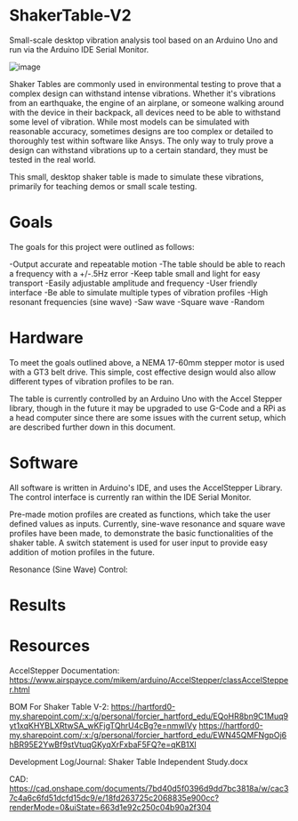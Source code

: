 # ShakerTable-V2
Small-scale desktop vibration analysis tool based on an Arduino Uno and run via the Arduino IDE Serial Monitor.

![image](https://github.com/user-attachments/assets/818b4593-0860-4558-b228-9afc340b0cef)

Shaker Tables are commonly used in environmental testing to prove that a complex design can withstand intense vibrations. Whether it's vibrations from an earthquake, the engine of an airplane, or someone walking around with the device in their backpack, all devices need to be able to withstand some level of vibration. While most models can be simulated with reasonable accuracy, sometimes designs are too complex or detailed to thoroughly test within software like Ansys. The only way to truly prove a design can withstand vibrations up to a certain standard, they must be tested in the real world.

This small, desktop shaker table is made to simulate these vibrations, primarily for teaching demos or small scale testing.

# Goals
The goals for this project were outlined as follows:

-Output accurate and repeatable motion
-The table should be able to reach a frequency with a +/-.5Hz error
-Keep table small and light for easy transport
-Easily adjustable amplitude and frequency
-User friendly interface
-Be able to simulate multiple types of vibration profiles
    -High resonant frequencies (sine wave)
    -Saw wave
    -Square wave
    -Random 


# Hardware
To meet the goals outlined above, a NEMA 17-60mm stepper motor is used with a GT3 belt drive. This simple, cost effective design would also allow different types of vibration profiles to be ran.

The table is currently controlled by an Arduino Uno with the Accel Stepper library, though in the future it may be upgraded to use G-Code and a RPi as a head computer since there are some issues with the current setup, which are described further down in this document.

# Software
All software is written in Arduino's IDE, and uses the AccelStepper Library. The control interface is currently ran within the IDE Serial Monitor.

Pre-made motion profiles are created as functions, which take the user defined values as inputs. Currently, sine-wave resonance and square wave profiles have been made, to demonstrate the basic functionalities of the shaker table. A switch statement is used for user input to provide easy addition of motion profiles in the future. 

Resonance (Sine Wave) Control:


# Results


# Resources
AccelStepper Documentation:
https://www.airspayce.com/mikem/arduino/AccelStepper/classAccelStepper.html 

BOM For Shaker Table V-2:
https://hartford0-my.sharepoint.com/:x:/g/personal/forcier_hartford_edu/EQoHR8bn9C1Muq9yt1xqKHYBLXRtwSA_wKFjgTQhrU4cBg?e=nmwIVy 
https://hartford0-my.sharepoint.com/:x:/g/personal/forcier_hartford_edu/EWN45QMFNgpOj6hBR95E2YwBf9stVtuqGKyqXrFxbaF5FQ?e=qKB1Xl 

Development Log/Journal:
Shaker Table Independent Study.docx

CAD:
https://cad.onshape.com/documents/7bd40d5f0396d9dd7bc3818a/w/cac37c4a6c6fd51dcfd15dc9/e/18fd263725c2068835e900cc?renderMode=0&uiState=663d1e92c250c04b90a2f304 

